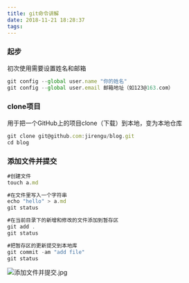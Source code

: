 ```yaml
---
title: git命令讲解
date: 2018-11-21 18:28:37
tags:
---
```


### 起步

初次使用需要设置姓名和邮箱

```javascript
git config --global user.name "你的姓名"
git config --global user.email 邮箱地址（如123@163.com）
```

### clone项目

用于把一个GitHub上的项目clone（下载）到本地，变为本地仓库

```javascript
git clone git@github.com:jirengu/blog.git
cd blog
```

### 添加文件并提交

```javascript
#创建文件
touch a.md

#在文件里写入一个字符串
echo "hello" > a.md
git status 

#在当前目录下的新增和修改的文件添加到暂存区
git add .
git status

#把暂存区的更新提交到本地库
git commit -am "add file"
git status
```

![添加文件并提交.jpg](https://upload-images.jianshu.io/upload_images/14339384-c4671d1fd1420b30.jpg?imageMogr2/auto-orient/strip%7CimageView2/2/w/1240)

